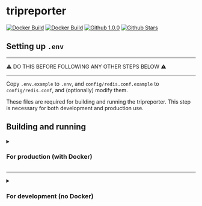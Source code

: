 <!--
SPDX-FileCopyrightText: 2023 froggie <incoming@frogg.ie>

SPDX-License-Identifier: OSL-3.0
-->

# tripreporter
[![Docker Build](https://img.shields.io/github/actions/workflow/status/effectindex/tripreporter/make.yml?logo=go&logoColor=#00ADD8&branch=master)](https://github.com/effectindex/tripreporter/actions/workflows/make.yml)
[![Docker Build](https://img.shields.io/github/actions/workflow/status/effectindex/tripreporter/docker.yml?logo=docker&logoColor=white&branch=master)](https://github.com/effectindex/tripreporter/actions/workflows/docker.yml)
[![Github 1.0.0](https://img.shields.io/github/milestones/progress-percent/effectindex/tripreporter/4?color=success)](https://github.com/effectindex/tripreporter/issues)
[![Github Stars](https://img.shields.io/github/stars/effectindex/tripreporter?style=social)](https://github.com/effectindex/tripreporter/stargazers)

## Setting up `.env`

---
⚠️ DO THIS BEFORE FOLLOWING ANY OTHER STEPS BELOW ⚠️

---

Copy `.env.example` to `.env`, and `config/redis.conf.example` to `config/redis.conf`, and (optionally) modify them. 

These files are required for building and running the tripreporter.
This step is necessary for both development and production use.

## Building and running

<details><summary><h3>For production (with Docker)</h3></summary>

This is intended for production use.
This will run on `http://localhost:3000` by default.

```bash
# Normal usage, re-running the command should rebuild quickly by using caches.
docker compose up -d

# If you have issues / want to troubleshoot, use this command to force re-build (add -d to run in background)
docker-compose up --build --force-recreate --no-deps
```

</details>

---

<details><summary><h3>For development (no Docker)</h3></summary>

Before you can run the project outside of Docker, you need to have accessible PostgreSQL and Redis databases running.

1. Setup PostgreSQL

- Either install it via your package manager or follow the instructions on [their official website](https://www.postgresql.org/download/).

- Once installed, start the service. On most systems, this will be `sudo systemctl enable --now postgresql`.

- Now, follow the rest of their official documentation, starting [here](https://www.postgresql.org/docs/current/tutorial-createdb.html), in order to create a database that matches the PostgreSQL variables in `.env`.

- This initial setup is only required once.

2. Setup Redis

- Either install it via your package manager or follow the instructions on [their official website](https://redis.io/download/).

- Once installed, `cd` to the project directory, then run `redis-server --daemonize yes config/redis.conf`.

- Running `redis-server` is required once per boot, whenever you want to be running the project.<br>Optionally, if you would like to enable autostart, edit the `redis-tripreporter.service` file, and then run the following in the project directory:<br>
```bash
mkdir -p ~/.config/systemd/user/
cp config/redis-tripreporter.service ~/.config/systemd/user/
systemctl --user enable --now redis-tripreporter
```

3. Run `make` in the project directory.<br>This is required only once, to have caches of static files for `make dev-server`.

4. Run `make dev-ui` and `make dev-server` in two separate terminals. They should both be running simultaneously. Congratulations, you now have a working development environment, navigate to <http://localhost:3000>.<br>This allows for hot reloading the Vue frontend, just re-run `make dev-server` when making changes to the Go backend.<br><br>The advantage of such a setup means you can replace either the backend or frontend while one of them is running.<br>An example of a senario where this can be incredibly useful is when testing different versions of the code at a certain commit to find out when a bug was introduced, to assist with debugging.<br>Another useful scenario is if you want to make a clean `git clone` of the project and use either the backend / frontend from it, while running the "dirty" local counterpart to rule out places in the codebase where a bug could come from, or if you'd like to swap between two versions of the frontend to quickly compare the changes made to it.

</details>

